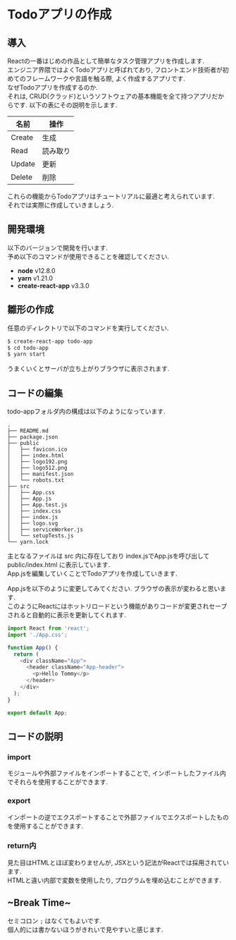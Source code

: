 # Todoアプリの作成
## 導入
Reactの一番はじめの作品として簡単なタスク管理アプリを作成します.  
エンジニア界隈ではよくTodoアプリと呼ばれており, フロントエンド技術者が初めてのフレームワークや言語を触る際, よく作成するアプリです.  
なぜTodoアプリを作成するのか.  
それは, CRUD(クラッド)というソフトウェアの基本機能を全て持つアプリだからです. 以下の表にその説明を示します.  

|名前|操作|
|---|---|
|Create|生成|
|Read|読み取り|
|Update|更新|
|Delete|削除|  

これらの機能からTodoアプリはチュートリアルに最適と考えられています.  
それでは実際に作成していきましょう.  

## 開発環境
以下のバージョンで開発を行います.  
予め以下のコマンドが使用できることを確認してください.  
- **node** v12.8.0
- **yarn** v1.21.0
- **create-react-app** v3.3.0

## 雛形の作成
任意のディレクトリで以下のコマンドを実行してください.
```zsh
$ create-react-app todo-app
$ cd todo-app
$ yarn start
```
うまくいくとサーバが立ち上がりブラウザに表示されます.  

## コードの編集
todo-appフォルダ内の構成は以下のようになっています.
```
.
├── README.md
├── package.json
├── public
│   ├── favicon.ico
│   ├── index.html
│   ├── logo192.png
│   ├── logo512.png
│   ├── manifest.json
│   └── robots.txt
├── src
│   ├── App.css
│   ├── App.js
│   ├── App.test.js
│   ├── index.css
│   ├── index.js
│   ├── logo.svg
│   ├── serviceWorker.js
│   └── setupTests.js
└── yarn.lock
```  
主となるファイルは src 内に存在しており
index.jsでApp.jsを呼び出して public/index.html に表示しています.  
App.jsを編集していくことでTodoアプリを作成していきます.  

App.jsを以下のように変更してみてください.
ブラウザの表示が変わると思います.  
このようにReactにはホットリロードという機能がありコードが変更されセーブされると自動的に表示を更新してくれます.  

```js:app.js
import React from 'react';
import './App.css';

function App() {
  return (
    <div className="App">
      <header className="App-header">
        <p>Hello Tommy</p>
      </header>
    </div>
  );
}

export default App;
```

## コードの説明
### import
モジュールや外部ファイルをインポートすることで, インポートしたファイル内でそれらを使用することができます.  
### export
インポートの逆でエクスポートすることで外部ファイルでエクスポートしたものを使用することができます.  
### return内
見た目はHTMLとほぼ変わりませんが, JSXという記法がReactでは採用されています.  
HTMLと違い内部で変数を使用したり, プログラムを埋め込むことができます.  

## ~Break Time~
セミコロン `;` はなくてもよいです.  
個人的には書かないほうがきれいで見やすいと感じます.  
